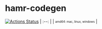 # hamr-codegen

[![Actions Status](https://github.com/sireum/hamr-codegen/workflows/CI/badge.svg)](https://github.com/sireum/hamr-codegen/actions)
| :--: |
| <sub><sup>amd64: mac, linux, windows</sup></sub> | 
